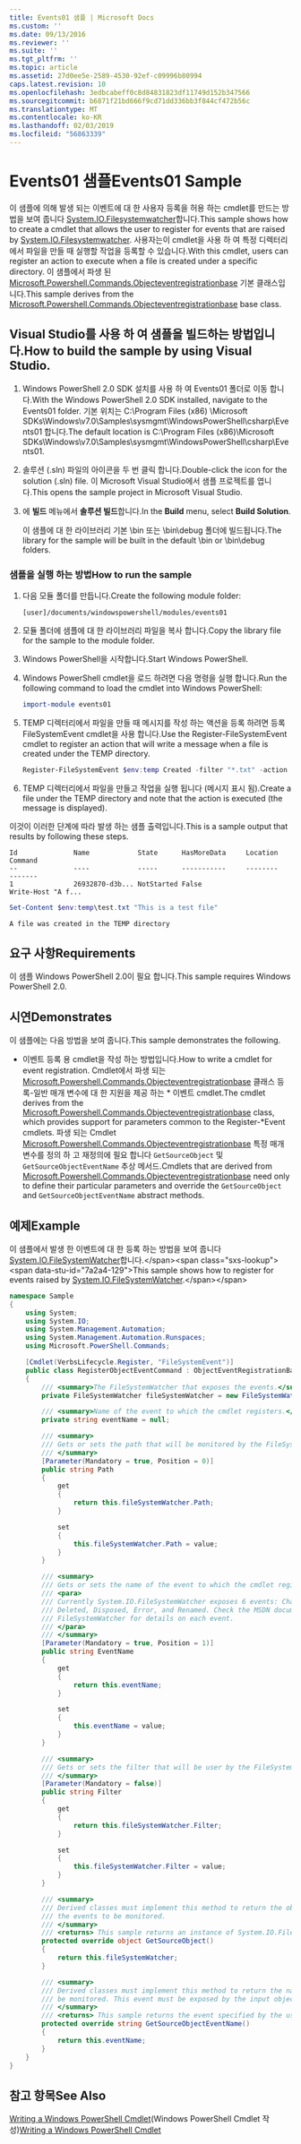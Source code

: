 ```yaml
---
title: Events01 샘플 | Microsoft Docs
ms.custom: ''
ms.date: 09/13/2016
ms.reviewer: ''
ms.suite: ''
ms.tgt_pltfrm: ''
ms.topic: article
ms.assetid: 27d0ee5e-2589-4530-92ef-c09996b80994
caps.latest.revision: 10
ms.openlocfilehash: 3edbcabeff0c8d84831823df11749d152b347566
ms.sourcegitcommit: b6871f21bd666f9cd71dd336bb3f844cf472b56c
ms.translationtype: MT
ms.contentlocale: ko-KR
ms.lasthandoff: 02/03/2019
ms.locfileid: "56863339"
---
```

# <a name="events01-sample"></a><span data-ttu-id="7a2a4-102">Events01 샘플</span><span class="sxs-lookup"><span data-stu-id="7a2a4-102">Events01 Sample</span></span>

<span data-ttu-id="7a2a4-103">이 샘플에 의해 발생 되는 이벤트에 대 한 사용자 등록을 허용 하는 cmdlet를 만드는 방법을 보여 줍니다 [System.IO.Filesystemwatcher](/dotnet/api/System.IO.FileSystemWatcher)합니다.</span><span class="sxs-lookup"><span data-stu-id="7a2a4-103">This sample shows how to create a cmdlet that allows the user to register for events that are raised by [System.IO.Filesystemwatcher](/dotnet/api/System.IO.FileSystemWatcher).</span></span> <span data-ttu-id="7a2a4-104">사용자는이 cmdlet을 사용 하 여 특정 디렉터리에서 파일을 만들 때 실행할 작업을 등록할 수 있습니다.</span><span class="sxs-lookup"><span data-stu-id="7a2a4-104">With this cmdlet, users can register an action to execute when a file is created under a specific directory.</span></span> <span data-ttu-id="7a2a4-105">이 샘플에서 파생 된 [Microsoft.Powershell.Commands.Objecteventregistrationbase](/dotnet/api/Microsoft.PowerShell.Commands.ObjectEventRegistrationBase) 기본 클래스입니다.</span><span class="sxs-lookup"><span data-stu-id="7a2a4-105">This sample derives from the [Microsoft.Powershell.Commands.Objecteventregistrationbase](/dotnet/api/Microsoft.PowerShell.Commands.ObjectEventRegistrationBase) base class.</span></span>

## <a name="how-to-build-the-sample-by-using-visual-studio"></a><span data-ttu-id="7a2a4-106">Visual Studio를 사용 하 여 샘플을 빌드하는 방법입니다.</span><span class="sxs-lookup"><span data-stu-id="7a2a4-106">How to build the sample by using Visual Studio.</span></span>

1. <span data-ttu-id="7a2a4-107">Windows PowerShell 2.0 SDK 설치를 사용 하 여 Events01 폴더로 이동 합니다.</span><span class="sxs-lookup"><span data-stu-id="7a2a4-107">With the Windows PowerShell 2.0 SDK installed, navigate to the Events01 folder.</span></span> <span data-ttu-id="7a2a4-108">기본 위치는 C:\Program Files (x86) \Microsoft SDKs\Windows\v7.0\Samples\sysmgmt\WindowsPowerShell\csharp\Events01 합니다.</span><span class="sxs-lookup"><span data-stu-id="7a2a4-108">The default location is C:\Program Files (x86)\Microsoft SDKs\Windows\v7.0\Samples\sysmgmt\WindowsPowerShell\csharp\Events01.</span></span>

2. <span data-ttu-id="7a2a4-109">솔루션 (.sln) 파일의 아이콘을 두 번 클릭 합니다.</span><span class="sxs-lookup"><span data-stu-id="7a2a4-109">Double-click the icon for the solution (.sln) file.</span></span> <span data-ttu-id="7a2a4-110">이 Microsoft Visual Studio에서 샘플 프로젝트를 엽니다.</span><span class="sxs-lookup"><span data-stu-id="7a2a4-110">This opens the sample project in Microsoft Visual Studio.</span></span>

3. <span data-ttu-id="7a2a4-111">에 **빌드** 메뉴에서 **솔루션 빌드**합니다.</span><span class="sxs-lookup"><span data-stu-id="7a2a4-111">In the **Build** menu, select **Build Solution**.</span></span>

    <span data-ttu-id="7a2a4-112">이 샘플에 대 한 라이브러리 기본 \bin 또는 \bin\debug 폴더에 빌드됩니다.</span><span class="sxs-lookup"><span data-stu-id="7a2a4-112">The library for the sample will be built in the default \bin or \bin\debug folders.</span></span>

### <a name="how-to-run-the-sample"></a><span data-ttu-id="7a2a4-113">샘플을 실행 하는 방법</span><span class="sxs-lookup"><span data-stu-id="7a2a4-113">How to run the sample</span></span>

1. <span data-ttu-id="7a2a4-114">다음 모듈 폴더를 만듭니다.</span><span class="sxs-lookup"><span data-stu-id="7a2a4-114">Create the following module folder:</span></span>

    `[user]/documents/windowspowershell/modules/events01`

2. <span data-ttu-id="7a2a4-115">모듈 폴더에 샘플에 대 한 라이브러리 파일을 복사 합니다.</span><span class="sxs-lookup"><span data-stu-id="7a2a4-115">Copy the library file for the sample to the module folder.</span></span>

3. <span data-ttu-id="7a2a4-116">Windows PowerShell을 시작합니다.</span><span class="sxs-lookup"><span data-stu-id="7a2a4-116">Start Windows PowerShell.</span></span>

4. <span data-ttu-id="7a2a4-117">Windows PowerShell cmdlet을 로드 하려면 다음 명령을 실행 합니다.</span><span class="sxs-lookup"><span data-stu-id="7a2a4-117">Run the following command to load the cmdlet into Windows PowerShell:</span></span>

    ```powershell
    import-module events01
    ```

5. <span data-ttu-id="7a2a4-118">TEMP 디렉터리에서 파일을 만들 때 메시지를 작성 하는 액션을 등록 하려면 등록 FileSystemEvent cmdlet을 사용 합니다.</span><span class="sxs-lookup"><span data-stu-id="7a2a4-118">Use the Register-FileSystemEvent cmdlet to register an action that will write a message when a file is created under the TEMP directory.</span></span>

    ```powershell
    Register-FileSystemEvent $env:temp Created -filter "*.txt" -action { Write-Host "A file was created in the TEMP directory" }
    ```

6. <span data-ttu-id="7a2a4-119">TEMP 디렉터리에서 파일을 만들고 작업을 실행 됩니다 (메시지 표시 됨).</span><span class="sxs-lookup"><span data-stu-id="7a2a4-119">Create a file under the TEMP directory and note that the action is executed (the message is displayed).</span></span>

<span data-ttu-id="7a2a4-120">이것이 이러한 단계에 따라 발생 하는 샘플 출력입니다.</span><span class="sxs-lookup"><span data-stu-id="7a2a4-120">This is a sample output that results by following these steps.</span></span>

```output
Id              Name            State      HasMoreData     Location             Command
--              ----            -----      -----------     --------             -------
1               26932870-d3b... NotStarted False                                 Write-Host "A f...

```

```powershell
Set-Content $env:temp\test.txt "This is a test file"
```

```output
A file was created in the TEMP directory
```

## <a name="requirements"></a><span data-ttu-id="7a2a4-121">요구 사항</span><span class="sxs-lookup"><span data-stu-id="7a2a4-121">Requirements</span></span>

<span data-ttu-id="7a2a4-122">이 샘플 Windows PowerShell 2.0이 필요 합니다.</span><span class="sxs-lookup"><span data-stu-id="7a2a4-122">This sample requires Windows PowerShell 2.0.</span></span>

## <a name="demonstrates"></a><span data-ttu-id="7a2a4-123">시연</span><span class="sxs-lookup"><span data-stu-id="7a2a4-123">Demonstrates</span></span>

<span data-ttu-id="7a2a4-124">이 샘플에는 다음 방법을 보여 줍니다.</span><span class="sxs-lookup"><span data-stu-id="7a2a4-124">This sample demonstrates the following.</span></span>

- <span data-ttu-id="7a2a4-125">이벤트 등록 용 cmdlet을 작성 하는 방법입니다.</span><span class="sxs-lookup"><span data-stu-id="7a2a4-125">How to write a cmdlet for event registration.</span></span> <span data-ttu-id="7a2a4-126">Cmdlet에서 파생 되는 [Microsoft.Powershell.Commands.Objecteventregistrationbase](/dotnet/api/Microsoft.PowerShell.Commands.ObjectEventRegistrationBase) 클래스 등록-일반 매개 변수에 대 한 지원을 제공 하는 \* 이벤트 cmdlet.</span><span class="sxs-lookup"><span data-stu-id="7a2a4-126">The cmdlet derives from the [Microsoft.Powershell.Commands.Objecteventregistrationbase](/dotnet/api/Microsoft.PowerShell.Commands.ObjectEventRegistrationBase) class, which provides support for parameters common to the Register-\*Event cmdlets.</span></span> <span data-ttu-id="7a2a4-127">파생 되는 Cmdlet [Microsoft.Powershell.Commands.Objecteventregistrationbase](/dotnet/api/Microsoft.PowerShell.Commands.ObjectEventRegistrationBase) 특정 매개 변수를 정의 하 고 재정의에 필요 합니다 `GetSourceObject` 및 `GetSourceObjectEventName` 추상 메서드.</span><span class="sxs-lookup"><span data-stu-id="7a2a4-127">Cmdlets that are derived from [Microsoft.Powershell.Commands.Objecteventregistrationbase](/dotnet/api/Microsoft.PowerShell.Commands.ObjectEventRegistrationBase) need only to define their particular parameters and override the `GetSourceObject` and `GetSourceObjectEventName` abstract methods.</span></span>

## <a name="example"></a><span data-ttu-id="7a2a4-128">예제</span><span class="sxs-lookup"><span data-stu-id="7a2a4-128">Example</span></span>

<span data-ttu-id="7a2a4-129">이 샘플에서 발생 한 이벤트에 대 한 등록 하는 방법을 보여 줍니다 [System.IO.FileSystemWatcher](https://msdn.microsoft.com/en-us/library/system.io.filesystemwatcher\(v=vs.110\).aspx)합니다.</span><span class="sxs-lookup"><span data-stu-id="7a2a4-129">This sample shows how to register for events raised by [System.IO.FileSystemWatcher](https://msdn.microsoft.com/en-us/library/system.io.filesystemwatcher\(v=vs.110\).aspx).</span></span>

```csharp
namespace Sample
{
    using System;
    using System.IO;
    using System.Management.Automation;
    using System.Management.Automation.Runspaces;
    using Microsoft.PowerShell.Commands;

    [Cmdlet(VerbsLifecycle.Register, "FileSystemEvent")]
    public class RegisterObjectEventCommand : ObjectEventRegistrationBase
    {
        /// <summary>The FileSystemWatcher that exposes the events.</summary>
        private FileSystemWatcher fileSystemWatcher = new FileSystemWatcher();

        /// <summary>Name of the event to which the cmdlet registers.</summary>
        private string eventName = null;

        /// <summary>
        /// Gets or sets the path that will be monitored by the FileSystemWatcher.
        /// </summary>
        [Parameter(Mandatory = true, Position = 0)]
        public string Path
        {
            get
            {
                return this.fileSystemWatcher.Path;
            }

            set
            {
                this.fileSystemWatcher.Path = value;
            }
        }

        /// <summary>
        /// Gets or sets the name of the event to which the cmdlet registers.
        /// <para>
        /// Currently System.IO.FileSystemWatcher exposes 6 events: Changed, Created,
        /// Deleted, Disposed, Error, and Renamed. Check the MSDN documentation of
        /// FileSystemWatcher for details on each event.
        /// </para>
        /// </summary>
        [Parameter(Mandatory = true, Position = 1)]
        public string EventName
        {
            get
            {
                return this.eventName;
            }

            set
            {
                this.eventName = value;
            }
        }

        /// <summary>
        /// Gets or sets the filter that will be user by the FileSystemWatcher.
        /// </summary>
        [Parameter(Mandatory = false)]
        public string Filter
        {
            get
            {
                return this.fileSystemWatcher.Filter;
            }

            set
            {
                this.fileSystemWatcher.Filter = value;
            }
        }

        /// <summary>
        /// Derived classes must implement this method to return the object that generates
        /// the events to be monitored.
        /// </summary>
        /// <returns> This sample returns an instance of System.IO.FileSystemWatcher</returns>
        protected override object GetSourceObject()
        {
            return this.fileSystemWatcher;
        }

        /// <summary>
        /// Derived classes must implement this method to return the name of the event to
        /// be monitored. This event must be exposed by the input object.
        /// </summary>
        /// <returns> This sample returns the event specified by the user with the -EventName parameter.</returns>
        protected override string GetSourceObjectEventName()
        {
            return this.eventName;
        }
    }
}
```

## <a name="see-also"></a><span data-ttu-id="7a2a4-130">참고 항목</span><span class="sxs-lookup"><span data-stu-id="7a2a4-130">See Also</span></span>

<span data-ttu-id="7a2a4-131">[Writing a Windows PowerShell Cmdlet](./writing-a-windows-powershell-cmdlet.md)(Windows PowerShell Cmdlet 작성)</span><span class="sxs-lookup"><span data-stu-id="7a2a4-131">[Writing a Windows PowerShell Cmdlet](./writing-a-windows-powershell-cmdlet.md)</span></span>